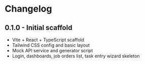 # Changelog

## 0.1.0 - Initial scaffold
- Vite + React + TypeScript scaffold
- Tailwind CSS config and basic layout
- Mock API service and generator script
- Login, dashboards, job orders list, task entry wizard skeleton

